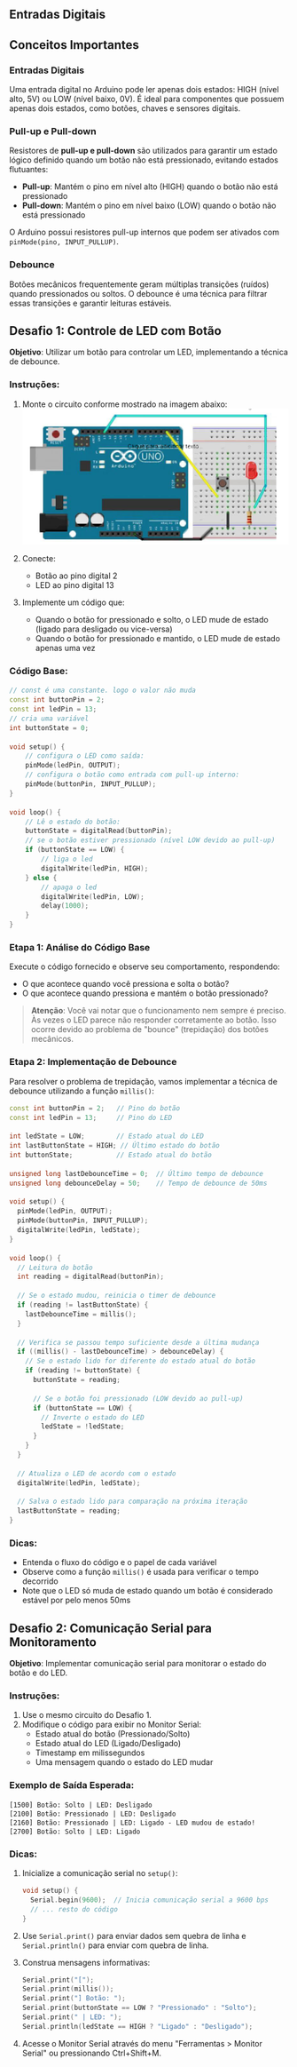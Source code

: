 ## Entradas Digitais

## Conceitos Importantes

### Entradas Digitais
Uma entrada digital no Arduino pode ler apenas dois estados: HIGH (nível alto, 5V) ou LOW (nível baixo, 0V). É ideal para componentes que possuem apenas dois estados, como botões, chaves e sensores digitais.

### Pull-up e Pull-down
Resistores de **pull-up e pull-down** são utilizados para garantir um estado lógico definido quando um botão não está pressionado, evitando estados flutuantes:

- **Pull-up**: Mantém o pino em nível alto (HIGH) quando o botão não está pressionado
- **Pull-down**: Mantém o pino em nível baixo (LOW) quando o botão não está pressionado

O Arduino possui resistores pull-up internos que podem ser ativados com `pinMode(pino, INPUT_PULLUP)`.

### Debounce
Botões mecânicos frequentemente geram múltiplas transições (ruídos) quando pressionados ou soltos. O debounce é uma técnica para filtrar essas transições e garantir leituras estáveis.

## Desafio 1: Controle de LED com Botão

**Objetivo**: Utilizar um botão para controlar um LED, implementando a técnica de debounce.

### Instruções:
1. Monte o circuito conforme mostrado na imagem abaixo:
   ![Circuito do Desafio 1](lab2-desafio1.png)

2. Conecte:
   - Botão ao pino digital 2
   - LED ao pino digital 13

3. Implemente um código que:
   - Quando o botão for pressionado e solto, o LED mude de estado (ligado para desligado ou vice-versa)
   - Quando o botão for pressionado e mantido, o LED mude de estado apenas uma vez

### Código Base:
```cpp
// const é uma constante. logo o valor não muda
const int buttonPin = 2;
const int ledPin = 13;
// cria uma variável
int buttonState = 0;

void setup() {
    // configura o LED como saída:
    pinMode(ledPin, OUTPUT);
    // configura o botão como entrada com pull-up interno:
    pinMode(buttonPin, INPUT_PULLUP);
}

void loop() {
    // Lê o estado do botão:
    buttonState = digitalRead(buttonPin);
    // se o botão estiver pressionado (nível LOW devido ao pull-up)
    if (buttonState == LOW) {
        // liga o led
        digitalWrite(ledPin, HIGH);
    } else {
        // apaga o led
        digitalWrite(ledPin, LOW);
        delay(1000);
    }
}
```

### Etapa 1: Análise do Código Base
Execute o código fornecido e observe seu comportamento, respondendo:
- O que acontece quando você pressiona e solta o botão?
- O que acontece quando pressiona e mantém o botão pressionado?

> **Atenção**: Você vai notar que o funcionamento nem sempre é preciso. Às vezes o LED parece não responder corretamente ao botão. Isso ocorre devido ao problema de "bounce" (trepidação) dos botões mecânicos.

### Etapa 2: Implementação de Debounce
Para resolver o problema de trepidação, vamos implementar a técnica de debounce utilizando a função `millis()`:

```cpp
const int buttonPin = 2;   // Pino do botão
const int ledPin = 13;     // Pino do LED

int ledState = LOW;        // Estado atual do LED
int lastButtonState = HIGH; // Último estado do botão
int buttonState;           // Estado atual do botão

unsigned long lastDebounceTime = 0;  // Último tempo de debounce
unsigned long debounceDelay = 50;    // Tempo de debounce de 50ms

void setup() {
  pinMode(ledPin, OUTPUT);
  pinMode(buttonPin, INPUT_PULLUP);
  digitalWrite(ledPin, ledState);
}

void loop() {
  // Leitura do botão
  int reading = digitalRead(buttonPin);

  // Se o estado mudou, reinicia o timer de debounce
  if (reading != lastButtonState) {
    lastDebounceTime = millis();
  }

  // Verifica se passou tempo suficiente desde a última mudança
  if ((millis() - lastDebounceTime) > debounceDelay) {
    // Se o estado lido for diferente do estado atual do botão
    if (reading != buttonState) {
      buttonState = reading;

      // Se o botão foi pressionado (LOW devido ao pull-up)
      if (buttonState == LOW) {
        // Inverte o estado do LED
        ledState = !ledState;
      }
    }
  }

  // Atualiza o LED de acordo com o estado
  digitalWrite(ledPin, ledState);
  
  // Salva o estado lido para comparação na próxima iteração
  lastButtonState = reading;
}
```

### Dicas:
- Entenda o fluxo do código e o papel de cada variável
- Observe como a função `millis()` é usada para verificar o tempo decorrido
- Note que o LED só muda de estado quando um botão é considerado estável por pelo menos 50ms

## Desafio 2: Comunicação Serial para Monitoramento

**Objetivo**: Implementar comunicação serial para monitorar o estado do botão e do LED.

### Instruções:
1. Use o mesmo circuito do Desafio 1.
2. Modifique o código para exibir no Monitor Serial:
   - Estado atual do botão (Pressionado/Solto)
   - Estado atual do LED (Ligado/Desligado)
   - Timestamp em milissegundos
   - Uma mensagem quando o estado do LED mudar

### Exemplo de Saída Esperada:
```
[1500] Botão: Solto | LED: Desligado
[2100] Botão: Pressionado | LED: Desligado
[2160] Botão: Pressionado | LED: Ligado - LED mudou de estado!
[2700] Botão: Solto | LED: Ligado
```

### Dicas:
1. Inicialize a comunicação serial no `setup()`:
   ```cpp
   void setup() {
     Serial.begin(9600);  // Inicia comunicação serial a 9600 bps
     // ... resto do código
   }
   ```

2. Use `Serial.print()` para enviar dados sem quebra de linha e `Serial.println()` para enviar com quebra de linha.

3. Construa mensagens informativas:
   ```cpp
   Serial.print("[");
   Serial.print(millis());
   Serial.print("] Botão: ");
   Serial.print(buttonState == LOW ? "Pressionado" : "Solto");
   Serial.print(" | LED: ");
   Serial.println(ledState == HIGH ? "Ligado" : "Desligado");
   ```

4. Acesse o Monitor Serial através do menu "Ferramentas > Monitor Serial" ou pressionando Ctrl+Shift+M.
